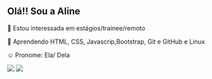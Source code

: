 <h2> Olá!! Sou a Aline </h2>
<p> 👀 Estou interessada em estágios/trainee/remoto </p>
<p> 🌱 Aprendendo HTML, CSS, Javascrip,Bootstrap, Git e GitHub e Linux</p>
<p> ☺️ Pronome: Ela/ Dela</p>
  
 
<div> 
  <a href="https://www.linkedin.com/in/aline-martins-3b874b1a4/" target="_blank"><img src="https://img.shields.io/badge/-LinkedIn-%230077B5?style=for-the-badge&logo=linkedin&logoColor=white" target="_blank"></a> 
  <a href = "mailto:contatomartinsaline@gmail.com"><img src="https://img.shields.io/badge/-Gmail-%23333?style=for-the-badge&logo=gmail&logoColor=white" target="_blank"></a>
</div>

